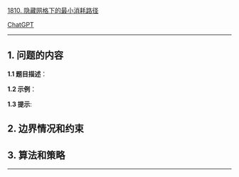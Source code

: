 [1810. 隐藏网格下的最小消耗路径](https://leetcode.cn/problems/minimum-path-cost-in-a-hidden-grid)

[ChatGPT](chat.openai.com)

---

## 1. 问题的内容
**1.1 题目描述**：

**1.2 示例**：

**1.3 提示**:

## 2. 边界情况和约束


## 3. 算法和策略

---

